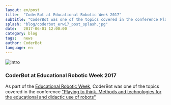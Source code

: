 ```yaml
---
layout: en/post
title:  "CoderBot at Educational Robotic Week 2017"
subtitle: "CoderBot was one of the topics covered in the conference Playing thinking, methods and technologies for the educational and didactic use of robots."
splash: "blog/coderbot_erw17_post_splash.jpg"
date:   2017-06-01 12:00:00
category: blog
tags:   news
author: CoderBot
language: en
---
```

![intro]({{site.baseurl}}/img/blog/coderbot_erw17_post_splash.jpg)

### CoderBot at Educational Robotic Week 2017

As part of the [Educational Robotic Week](http://www.educationalroboticsweek.it/), CoderBot was one of the topics covered in the conference ["Playing to think. Methods and technologies for the educational and didactic use of robots" ](http://www.educationalroboticsweek.it/giocare-a-pensare/)